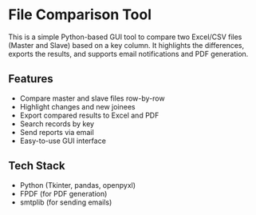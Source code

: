 # File Comparison Tool

This is a simple Python-based GUI tool to compare two Excel/CSV files (Master and Slave) based on a key column. It highlights the differences, exports the results, and supports email notifications and PDF generation.

## Features

- Compare master and slave files row-by-row
- Highlight changes and new joinees
- Export compared results to Excel and PDF
- Search records by key
- Send reports via email
- Easy-to-use GUI interface

## Tech Stack

- Python (Tkinter, pandas, openpyxl)
- FPDF (for PDF generation)
- smtplib (for sending emails)
